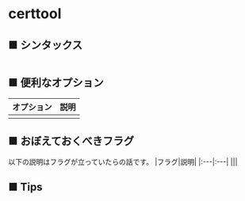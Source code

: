 # certtool
## ■ シンタックス
```
```

## ■ 便利なオプション
|オプション|説明|
|:---|:---|
|||

## ■ おぼえておくべきフラグ
以下の説明はフラグが立っていたらの話です。
|フラグ|説明|
|:---|:---|
|||

## ■ Tips
